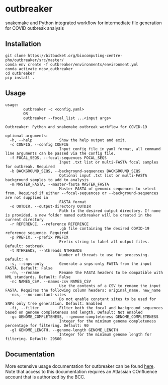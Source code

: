 # outbreaker

snakemake and Python integrated workflow for intermediate file generation for COVID outbreak analysis

## Installation

```
git clone https://bitbucket.org/biocomputing-centre-pho/outbreaker/src/master/
conda env create -f outbreaker/environments/environment.yml
conda activate ncov_outbreaker
cd outbreaker
pip install . 
```

## Usage
```
usage: 
    	outbreaker -c <config.yaml> 
    	OR
    	outbreaker --focal_list ...<input args>

Outbreaker: Python and snakemake outbreak workflow for COVID-19

optional arguments:
  -h, --help            Show the help output and exit.
  -c CONFIG, --config CONFIG
                        Input config file in yaml format, all command line arguments can be passed via the config file.
  -f FOCAL_SEQS, --focal-sequences FOCAL_SEQS
                        Input .txt list or multi-FASTA focal samples for outbreak. Required
  -b BACKGROUND_SEQS, --background-sequences BACKGROUND_SEQS
                        Optional input .txt list or multi-FASTA background samples to add to analysis
  -m MASTER_FASTA, --master-fasta MASTER_FASTA
                        Master FASTA of genomic sequences to select from. Required if either --focal-sequences or --background-sequences are not supplied in
                        FASTA format
  -o OUTDIR, --output-directory OUTDIR
                        Path to the desired output directory. If none is provided, a new folder named outbreaker will be created in the current directory
  -r REFERENCE, --reference REFERENCE
                        .gb file containing the desired COVID-19 reference sequence. Required
  -p PREFIX, --prefix PREFIX
                        Prefix string to label all output files. Default: outbreak
  -t NTHREADS, --nthreads NTHREADS
                        Number of threads to use for processing. Default: 4
  -s, --snps-only       Generate a snps-only FASTA from the input FASTA. Default: False
  -rn, --rename         Rename the FASTA headers to be compatible with NML standards. Default: False
  -nc NAMES_CSV, --names-csv NAMES_CSV
                        Use the contents of a CSV to rename the input FASTA. Requires the following column headers: original_name, new_name
  -ncs, --no-constant-sites
                        Do not enable constant sites to be used for SNPs only tree generation. Default: Enabled
  -fi, --filter         Filter both the focal and background sequences based on genome completeness and length. Default: Not enabled
  -gc GENOME_COMPLETENESS, --genome-completeness GENOME_COMPLETENESS
                        Integer for the minimum genome completeness percentage for filtering. Default: 90
  -gl GENOME_LENGTH, --genome-length GENOME_LENGTH
                        Integer for the minimum genome length for filtering. Default: 29500
```

## Documentation

More extensive usage documentation for outbreaker can be found [here](https://support-coreontario-ca.atlassian.net/wiki/spaces/COVID/pages/631603218/Generating+outbreak+input+files+using+outbreaker).
Note that access to this documentation requires an Atlassian COnfluence account that is authorized by the BCC. 
